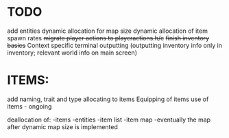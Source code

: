 # TODO
add entities
dynamic allocation for map size
dynamic allocation of item spawn rates
~~migrate player actions to playeractions.h/c~~
~~finish inventory basics~~
Context specific terminal outputting (outputting inventory info only in inventory; relevant world info on main screen)
# ITEMS:
add naming, trait and type allocating to items
Equipping of items
use of items - ongoing


deallocation of:
-items
-entities
-item list
-item map
-eventually the map after dynamic map size is implemented